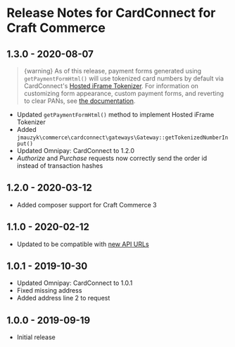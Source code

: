 # Release Notes for CardConnect for Craft Commerce

## 1.3.0 - 2020-08-07
> {warning} As of this release, payment forms generated using `getPaymentFormHtml()` will use tokenized card numbers by default via CardConnect's [Hosted iFrame Tokenizer](https://developer.cardconnect.com/hosted-iframe-tokenizer). For information on customizing form appearance, custom payment forms, and reverting to clear PANs, see [the documentation](https://github.com/jmauzyk/commerce-cardconnect/blob/master/README.md).

* Updated `getPaymentFormHtml()` method to implement Hosted iFrame Tokenizer
* Added `jmauzyk\commerce\cardconnect\gateways\Gateway::getTokenizedNumberInput()`
* Updated Omnipay: CardConnect to 1.2.0
* _Authorize_ and _Purchase_ requests now correctly send the order id instead of transaction hashes

## 1.2.0 - 2020-03-12
* Added composer support for Craft Commerce 3

## 1.1.0 - 2020-02-12
* Updated to be compatible with [new API URLs](https://developer.cardconnect.com/changelog/cardpointe-gateway-api#date-updated-9-16-2019)

## 1.0.1 - 2019-10-30
* Updated Omnipay: CardConnect to 1.0.1
* Fixed missing address
* Added address line 2 to request

## 1.0.0 - 2019-09-19
* Initial release
